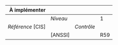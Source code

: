 
|           À implémenter    |    |    |    |
|----------------:|:---|---:|:---|
|                 |*Niveau*|| 1 |
|*Référence* [CIS]|  |*Contrôle*|  |
|                 |[ANSSI] || R59 |

